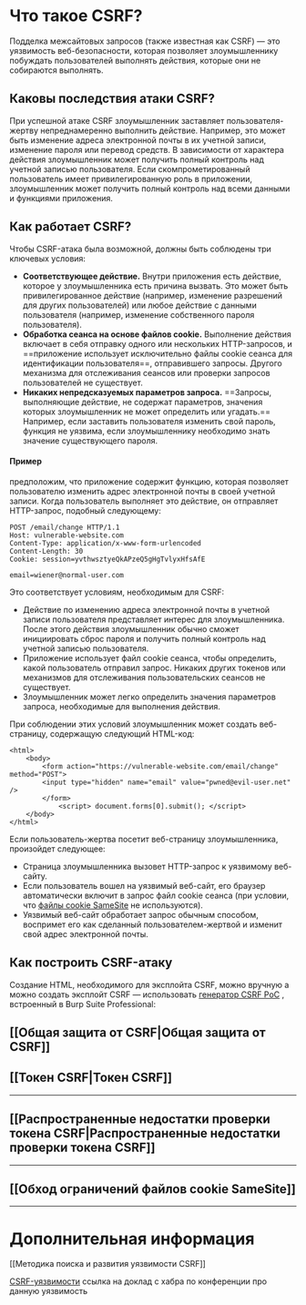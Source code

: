 
# Что такое CSRF?

Подделка межсайтовых запросов (также известная как CSRF) — это уязвимость веб-безопасности, которая позволяет злоумышленнику побуждать пользователей выполнять действия, которые они не собираются выполнять.

## Каковы последствия атаки CSRF?

При успешной атаке CSRF злоумышленник заставляет пользователя-жертву непреднамеренно выполнить действие. Например, это может быть изменение адреса электронной почты в их учетной записи, изменение пароля или перевод средств. В зависимости от характера действия злоумышленник может получить полный контроль над учетной записью пользователя. Если скомпрометированный пользователь имеет привилегированную роль в приложении, злоумышленник может получить полный контроль над всеми данными и функциями приложения.

## Как работает CSRF?

Чтобы CSRF-атака была возможной, должны быть соблюдены три ключевых условия:

- **Соответствующее действие.** Внутри приложения есть действие, которое у злоумышленника есть причина вызвать. Это может быть привилегированное действие (например, изменение разрешений для других пользователей) или любое действие с данными пользователя (например, изменение собственного пароля пользователя).
- **Обработка сеанса на основе файлов cookie.** Выполнение действия включает в себя отправку одного или нескольких HTTP-запросов, и ==приложение использует исключительно файлы cookie сеанса для идентификации пользователя==, отправившего запросы. Другого механизма для отслеживания сеансов или проверки запросов пользователей не существует.
- **Никаких непредсказуемых параметров запроса.** ==Запросы, выполняющие действие, не содержат параметров, значения которых злоумышленник не может определить или угадать.== Например, если заставить пользователя изменить свой пароль, функция не уязвима, если злоумышленнику необходимо знать значение существующего пароля.

#### Пример
предположим, что приложение содержит функцию, которая позволяет пользователю изменить адрес электронной почты в своей учетной записи. Когда пользователь выполняет это действие, он отправляет HTTP-запрос, подобный следующему:
```
POST /email/change HTTP/1.1 
Host: vulnerable-website.com 
Content-Type: application/x-www-form-urlencoded 
Content-Length: 30 
Cookie: session=yvthwsztyeQkAPzeQ5gHgTvlyxHfsAfE 

email=wiener@normal-user.com
```
Это соответствует условиям, необходимым для CSRF:
- Действие по изменению адреса электронной почты в учетной записи пользователя представляет интерес для злоумышленника. После этого действия злоумышленник обычно сможет инициировать сброс пароля и получить полный контроль над учетной записью пользователя.
- Приложение использует файл cookie сеанса, чтобы определить, какой пользователь отправил запрос. Никаких других токенов или механизмов для отслеживания пользовательских сеансов не существует.
- Злоумышленник может легко определить значения параметров запроса, необходимые для выполнения действия.

При соблюдении этих условий злоумышленник может создать веб-страницу, содержащую следующий HTML-код:
```
<html>
	<body> 
		<form action="https://vulnerable-website.com/email/change" method="POST"> 
		<input type="hidden" name="email" value="pwned@evil-user.net" /> 
		</form> 
			<script> document.forms[0].submit(); </script> 
	</body> 
</html>
```

Если пользователь-жертва посетит веб-страницу злоумышленника, произойдет следующее:

- Страница злоумышленника вызовет HTTP-запрос к уязвимому веб-сайту.
- Если пользователь вошел на уязвимый веб-сайт, его браузер автоматически включит в запрос файл cookie сеанса (при условии, что [файлы cookie SameSite](https://portswigger.net/web-security/csrf#common-defences-against-csrf) не используются).
- Уязвимый веб-сайт обработает запрос обычным способом, воспримет его как сделанный пользователем-жертвой и изменит свой адрес электронной почты.

## Как построить CSRF-атаку

Создание HTML, необходимого для эксплойта CSRF, можно вручную а можно создать эксплойт CSRF — использовать [генератор CSRF PoC](https://portswigger.net/burp/documentation/desktop/tools/engagement-tools/generate-csrf-poc) , встроенный в Burp Suite Professional:


## [[Общая защита от CSRF|Общая защита от CSRF]]


## [[Токен CSRF|Токен CSRF]]

----
## [[Распространенные недостатки проверки токена CSRF|Распространенные недостатки проверки токена CSRF]]

----
## [[Обход ограничений файлов cookie SameSite]]

----

# Дополнительная информация

[[Методика поиска и развития уязвимости CSRF]]

[CSRF-уязвимости](https://habr.com/ru/companies/oleg-bunin/articles/412855/) ссылка на доклад с хабра по конференции про данную уязвимость